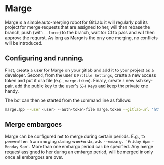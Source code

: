 # Marge

Marge is a simple auto-merging robot for GitLab: it will regularly poll its
project for merge-requests that are assigned to her, will then rebase the
branch, push (with `--force`) to the branch, wait for CI to pass and will then approve the request. As long as Marge is the only one merging, no conflicts will be introduced.

## Configuring and running.

First, create a user for Marge on your gitlab and add it to your project as a developer. Second, from the user's `Profile Settings`, create a new access token and put it ona file (e.g., `marge.token`). Finally, create a new ssh key-pair, add the public key to the user's `SSH Keys` and keep the private one handy.

The bot can then be started from the command line as follows:
```bash
marge.app --user <user> --auth-token-file marge.token --gitlab-url 'http://your.gitlab.instance.com' --project group/name --ssh-key-file private-key
```

## Merge embargoes

Marge can be configured not to merge during certain periods. E.g., to prevent her from merging during weekends, add `--embargo 'Friday 6pm - Monday 9am'`. 
More than one embargo period can be specified. Any merge request assigned to her during an embargo period, will be merged in only once all embargoes are over.
